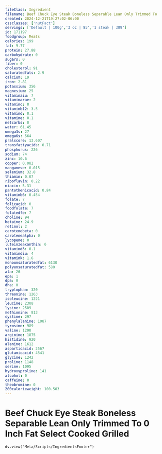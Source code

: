 ```yaml
---
fileClass: Ingredient
filename: Beef Chuck Eye Steak Boneless Separable Lean Only Trimmed To 0 Inch Fat Select Cooked Grilled
created: 2024-12-21T19:27:02-06:00
cssclasses: ['nutFact']
servings: ['Default | 100g','3 oz | 85','1 steak | 309']
id: 171197
foodgroup: Meats
calories: 199
fat: 9.77
protein: 27.88
carbohydrate: 0
sugars: 0
fiber: 0
cholesterol: 91
saturatedfats: 2.9
calcium: 19
iron: 2.81
potassium: 356
magnesium: 25
vitaminaiu: 7
vitaminarae: 2
vitaminc: 0
vitaminb12: 3.5
vitamind: 0.1
vitamine: 0.1
netcarbs: 0
water: 61.45
omega3s: 27
omega6s: 564
pralscore: 13.607
transfattyacids: 0.71
phosphorus: 226
sodium: 74
zinc: 10.6
copper: 0.082
manganese: 0.015
selenium: 32.8
thiamin: 0.07
riboflavin: 0.22
niacin: 5.31
pantothenicacid: 0.84
vitaminb6: 0.454
folate: 7
folicacid: 0
foodfolate: 7
folatedfe: 7
choline: 94
betaine: 24.9
retinol: 2
carotenebeta: 0
carotenealpha: 0
lycopene: 0
luteinzeaxanthin: 0
vitamind3: 0.1
vitamindiu: 4
vitamink: 1.6
monounsaturatedfat: 6130
polyunsaturatedfat: 580
ala: 26
epa: 1
dpa: 0
dha: 0
tryptophan: 320
threonine: 1263
isoleucine: 1221
leucine: 2308
lysine: 2509
methionine: 813
cystine: 297
phenylalanine: 1087
tyrosine: 989
valine: 1290
arginine: 1875
histidine: 920
alanine: 1612
asparticacid: 2567
glutamicacid: 4541
glycine: 1242
proline: 1148
serine: 1095
hydroxyproline: 141
alcohol: 0
caffeine: 0
theobromine: 0
200calorieweight: 100.503
---
```


# Beef Chuck Eye Steak Boneless Separable Lean Only Trimmed To 0 Inch Fat Select Cooked Grilled

```dataviewjs
dv.view("Meta/Scripts/IngredientsFooter")
```